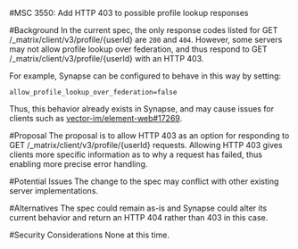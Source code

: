 #MSC 3550: Add HTTP 403 to possible profile lookup responses

#Background
In the current spec, the only response codes listed for  GET /_matrix/client/v3/profile/{userId}
are `200` and `404`. However, some servers may not allow profile lookup over federation, and thus
respond to GET /_matrix/client/v3/profile/{userId} with an HTTP 403.

For example, Synapse can be configured to behave in this way by setting:

```
allow_profile_lookup_over_federation=false
```

Thus, this behavior already exists in Synapse, and may cause issues for
clients such as [vector-im/element-web#17269](https://github.com/vector-im/element-web/issues/17269).

#Proposal
The proposal is to allow HTTP 403 as an option for responding to  GET /_matrix/client/v3/profile/{userId}
requests. Allowing HTTP 403 gives clients more specific information as to why a request has 
failed, thus enabling more precise error handling.

#Potential Issues
The change to the spec may conflict with other existing server implementations.

#Alternatives
The spec could remain as-is and Synapse could alter its current behavior and return an HTTP 
404 rather than 403 in this case. 

#Security Considerations
None at this time. 